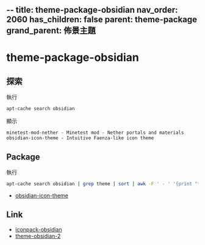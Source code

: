 --
title: theme-package-obsidian
nav_order: 2060
has_children: false
parent: theme-package
grand_parent: 佈景主題
---


# theme-package-obsidian


## 探索

執行

``` sh
apt-cache search obsidian
```

顯示

```
minetest-mod-nether - Minetest mod - Nether portals and materials
obsidian-icon-theme - Intuitive Faenza-like icon theme
```

## Package

執行

``` sh
apt-cache search obsidian | grep theme | sort | awk -F ' - ' '{print "* ["$1"](https://packages.ubuntu.com/jammy/"$1")"}'
```

* [obsidian-icon-theme](https://packages.ubuntu.com/jammy/obsidian-icon-theme)


## Link

* [iconpack-obsidian](https://github.com/madmaxms/iconpack-obsidian)
* [theme-obsidian-2](https://github.com/madmaxms/theme-obsidian-2)
